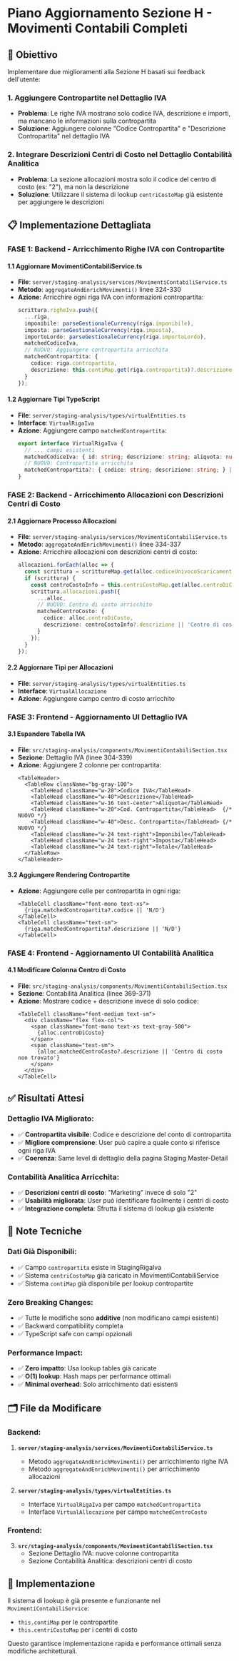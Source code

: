 # Piano Aggiornamento Sezione H - Movimenti Contabili Completi

## 🎯 Obiettivo
Implementare due miglioramenti alla Sezione H basati sui feedback dell'utente:

### 1. **Aggiungere Contropartite nel Dettaglio IVA**
- **Problema**: Le righe IVA mostrano solo codice IVA, descrizione e importi, ma mancano le informazioni sulla contropartita
- **Soluzione**: Aggiungere colonne "Codice Contropartita" e "Descrizione Contropartita" nel dettaglio IVA

### 2. **Integrare Descrizioni Centri di Costo nel Dettaglio Contabilità Analitica**  
- **Problema**: La sezione allocazioni mostra solo il codice del centro di costo (es: "2"), ma non la descrizione
- **Soluzione**: Utilizzare il sistema di lookup `centriCostoMap` già esistente per aggiungere le descrizioni

## 📋 Implementazione Dettagliata

### **FASE 1: Backend - Arricchimento Righe IVA con Contropartite**

#### 1.1 Aggiornare MovimentiContabiliService.ts
- **File**: `server/staging-analysis/services/MovimentiContabiliService.ts` 
- **Metodo**: `aggregateAndEnrichMovimenti()` linee 324-330
- **Azione**: Arricchire ogni riga IVA con informazioni contropartita:
  ```typescript
  scrittura.righeIva.push({
    ...riga,
    imponibile: parseGestionaleCurrency(riga.imponibile),
    imposta: parseGestionaleCurrency(riga.imposta), 
    importoLordo: parseGestionaleCurrency(riga.importoLordo),
    matchedCodiceIva,
    // NUOVO: Aggiungere contropartita arricchita
    matchedContropartita: {
      codice: riga.contropartita,
      descrizione: this.contiMap.get(riga.contropartita)?.descrizione || 'Conto non trovato'
    }
  });
  ```

#### 1.2 Aggiornare Tipi TypeScript
- **File**: `server/staging-analysis/types/virtualEntities.ts`
- **Interface**: `VirtualRigaIva` 
- **Azione**: Aggiungere campo `matchedContropartita`:
  ```typescript
  export interface VirtualRigaIva {
    // ... campi esistenti
    matchedCodiceIva: { id: string; descrizione: string; aliquota: number; } | null;
    // NUOVO: Contropartita arricchita
    matchedContropartita?: { codice: string; descrizione: string; } | null;
  }
  ```

### **FASE 2: Backend - Arricchimento Allocazioni con Descrizioni Centri di Costo**

#### 2.1 Aggiornare Processo Allocazioni
- **File**: `server/staging-analysis/services/MovimentiContabiliService.ts`
- **Metodo**: `aggregateAndEnrichMovimenti()` linee 334-337
- **Azione**: Arricchire allocazioni con descrizioni centri di costo:
  ```typescript
  allocazioni.forEach(alloc => {
    const scrittura = scrittureMap.get(alloc.codiceUnivocoScaricamento);
    if (scrittura) {
      const centroCostoInfo = this.centriCostoMap.get(alloc.centroDiCosto);
      scrittura.allocazioni.push({
        ...alloc,
        // NUOVO: Centro di costo arricchito
        matchedCentroCosto: {
          codice: alloc.centroDiCosto,
          descrizione: centroCostoInfo?.descrizione || 'Centro di costo non trovato'
        }
      });
    }
  });
  ```

#### 2.2 Aggiornare Tipi per Allocazioni
- **File**: `server/staging-analysis/types/virtualEntities.ts`
- **Interface**: `VirtualAllocazione`
- **Azione**: Aggiungere campo centro di costo arricchito

### **FASE 3: Frontend - Aggiornamento UI Dettaglio IVA**

#### 3.1 Espandere Tabella IVA
- **File**: `src/staging-analysis/components/MovimentiContabiliSection.tsx`
- **Sezione**: Dettaglio IVA (linee 304-339)
- **Azione**: Aggiungere 2 colonne per contropartita:
  ```tsx
  <TableHeader>
    <TableRow className="bg-gray-100">
      <TableHead className="w-20">Codice IVA</TableHead>
      <TableHead className="w-40">Descrizione</TableHead>
      <TableHead className="w-16 text-center">Aliquota</TableHead>
      <TableHead className="w-20">Cod. Contropartita</TableHead>  {/* NUOVO */}
      <TableHead className="w-40">Desc. Contropartita</TableHead> {/* NUOVO */}
      <TableHead className="w-24 text-right">Imponibile</TableHead>
      <TableHead className="w-24 text-right">Imposta</TableHead>
      <TableHead className="w-24 text-right">Totale</TableHead>
    </TableRow>
  </TableHeader>
  ```

#### 3.2 Aggiungere Rendering Contropartite
- **Azione**: Aggiungere celle per contropartita in ogni riga:
  ```tsx
  <TableCell className="font-mono text-xs">
    {riga.matchedContropartita?.codice || 'N/D'}
  </TableCell>
  <TableCell className="text-sm">
    {riga.matchedContropartita?.descrizione || 'N/D'}
  </TableCell>
  ```

### **FASE 4: Frontend - Aggiornamento UI Contabilità Analitica**

#### 4.1 Modificare Colonna Centro di Costo
- **File**: `src/staging-analysis/components/MovimentiContabiliSection.tsx`
- **Sezione**: Contabilità Analitica (linee 369-371)
- **Azione**: Mostrare codice + descrizione invece di solo codice:
  ```tsx
  <TableCell className="font-medium text-sm">
    <div className="flex flex-col">
      <span className="font-mono text-xs text-gray-500">
        {alloc.centroDiCosto}
      </span>
      <span className="text-sm">
        {alloc.matchedCentroCosto?.descrizione || 'Centro di costo non trovato'}
      </span>
    </div>
  </TableCell>
  ```

## ✅ Risultati Attesi

### Dettaglio IVA Migliorato:
- ✅ **Contropartita visibile**: Codice e descrizione del conto di contropartita
- ✅ **Migliore comprensione**: User può capire a quale conto si riferisce ogni riga IVA
- ✅ **Coerenza**: Same level di dettaglio della pagina Staging Master-Detail

### Contabilità Analitica Arricchita:
- ✅ **Descrizioni centri di costo**: "Marketing" invece di solo "2"
- ✅ **Usabilità migliorata**: User può identificare facilmente i centri di costo
- ✅ **Integrazione completa**: Sfrutta il sistema di lookup già esistente

## 🔧 Note Tecniche

### Dati Già Disponibili:
- ✅ Campo `contropartita` esiste in StagingRigaIva
- ✅ Sistema `centriCostoMap` già caricato in MovimentiContabiliService
- ✅ Sistema `contiMap` già disponibile per lookup contropartite

### Zero Breaking Changes:
- ✅ Tutte le modifiche sono **additive** (non modificano campi esistenti)
- ✅ Backward compatibility completa
- ✅ TypeScript safe con campi opzionali

### Performance Impact:
- ✅ **Zero impatto**: Usa lookup tables già caricate
- ✅ **O(1) lookup**: Hash maps per performance ottimali
- ✅ **Minimal overhead**: Solo arricchimento dati esistenti

## 🗂️ File da Modificare

### Backend:
1. **`server/staging-analysis/services/MovimentiContabiliService.ts`**
   - Metodo `aggregateAndEnrichMovimenti()` per arricchimento righe IVA
   - Metodo `aggregateAndEnrichMovimenti()` per arricchimento allocazioni

2. **`server/staging-analysis/types/virtualEntities.ts`**
   - Interface `VirtualRigaIva` per campo `matchedContropartita`
   - Interface `VirtualAllocazione` per campo `matchedCentroCosto`

### Frontend:
3. **`src/staging-analysis/components/MovimentiContabiliSection.tsx`**
   - Sezione Dettaglio IVA: nuove colonne contropartita
   - Sezione Contabilità Analitica: descrizioni centri di costo

## 🚀 Implementazione

Il sistema di lookup è già presente e funzionante nel `MovimentiContabiliService`:
- `this.contiMap` per le contropartite
- `this.centriCostoMap` per i centri di costo

Questo garantisce implementazione rapida e performance ottimali senza modifiche architetturali.